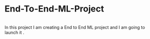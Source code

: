 # End-To-End-ML-Project
<br>
In this project I am creating a End to End ML project and I am going to launch it .
